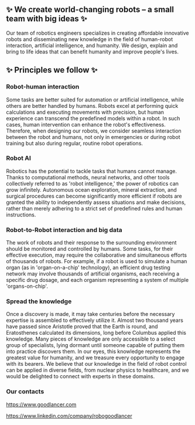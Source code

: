 ## ✨ We create world-changing robots – a small team with big ideas ✨

Our team of robotics engineers specializes in creating affordable innovative robots and disseminating new knowledge in the field of human-robot interaction, artificial intelligence, and humanity. We design, explain and bring to life ideas that can benefit humanity and improve people's lives.

## ✨ Principles we follow ✨

### Robot-human interaction

Some tasks are better suited for automation or artificial intelligence, while others are better handled by humans. Robots excel at performing quick calculations and executing movements with precision, but human experience can transcend the predefined models within a robot. In such cases, human intervention can enhance the robot's effectiveness. Therefore, when designing our robots, we consider seamless interaction between the robot and humans, not only in emergencies or during robot training but also during regular, routine robot operations.

### Robot AI

Robotics has the potential to tackle tasks that humans cannot manage. Thanks to computational methods, neural networks, and other tools collectively referred to as 'robot intelligence,' the power of robotics can grow infinitely. Autonomous ocean exploration, mineral extraction, and surgical procedures can become significantly more efficient if robots are granted the ability to independently assess situations and make decisions, rather than merely adhering to a strict set of predefined rules and human instructions.

### Robot-to-Robot interaction and big data

The work of robots and their response to the surrounding environment should be monitored and controlled by humans. Some tasks, for their effective execution, may require the collaborative and simultaneous efforts of thousands of robots. For example, if a robot is used to simulate a human organ (as in 'organ-on-a-chip' technology), an efficient drug testing network may involve thousands of artificial organisms, each receiving a specific drug dosage, and each organism representing a system of multiple 'organs-on-chip'.

### Spread the knowledge

Once a discovery is made, it may take centuries before the necessary expertise is assembled to effectively utilize it. Almost two thousand years have passed since Aristotle proved that the Earth is round, and Eratosthenes calculated its dimensions, long before Columbus applied this knowledge. Many pieces of knowledge are only accessible to a select group of specialists, lying dormant until someone capable of putting them into practice discovers them. In our eyes, this knowledge represents the greatest value for humanity, and we treasure every opportunity to engage with its bearers. We believe that our knowledge in the field of robot control can be applied in diverse fields, from nuclear physics to healthcare, and we would be delighted to connect with experts in these domains.

### Our contacts

https://www.goodlancer.com

https://www.linkedin.com/company/robogoodlancer


